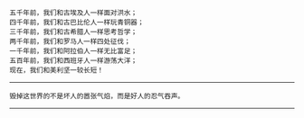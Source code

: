 	五千年前，我们和古埃及人一样面对洪水；
	四千年前，我们和古巴比伦人一样玩青铜器；
	三千年前，我们和古希腊人一样思考哲学；
	两千年前，我们和罗马人一样四处征伐；
	一千年前，我们和阿拉伯人一样无比富足；
	五百年前，我们和西班牙人一样游荡大洋；
	现在，我们和美利坚一较长短！ ​​​​
---
	毁掉这世界的不是坏人的嚣张气焰，而是好人的忍气吞声。
---

